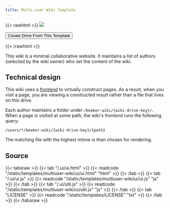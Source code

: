 ```yaml
---
title: Multi-user Wiki Template
---
```


{{< rawhtml >}}
<img class="template-thumb" src="/templates/multiuser-wiki.png">

<button class="create-drive">Create Drive From This Template</button>

<script>
  const TEMPLATE_ROOT = '/templates/multiuser-wiki'
  const TEMPLATE_TITLE = 'My Wiki'
  window.TEMPLATE_FILES = [
    '/ui/ui.html',
    '/ui/ui.js',
    '/ui/util.js'
  ]
</script>
<script src="/templates/index.js"></script>
{{< /rawhtml >}}

This wiki is a minimal collaborative website. It maintains a list of authors (selected by the wiki owner) who set the content of the wiki.

## Technical design

This wiki uses a [frontend](https://docs.beakerbrowser.com/developers/frontends-.ui-folder) to virtually construct pages. As a result, when you visit a page, you are viewing a constructed result rather than a file that lives on this drive.

Each author maintains a folder under `/beaker-wiki/{wiki-drive-key}/`. When a page is visited at some path, the wiki's frontend runs the following query:

```
/users/*/beaker-wiki/{wiki-drive-key}/{path}
```

The matching file with the highest mtime is then chosen for rendering.

## Source

{{< tabsraw >}}
{{< tab "/.ui/ui.html" >}}
{{< readcode "/static/templates/multiuser-wiki/ui/ui.html" "html" >}}
{{< /tab >}}
{{< tab "/.ui/ui.js" >}}
{{< readcode "/static/templates/multiuser-wiki/ui/ui.js" "js" >}}
{{< /tab >}}
{{< tab "/.ui/util.js" >}}
{{< readcode "/static/templates/multiuser-wiki/ui/util.js" "js" >}}
{{< /tab >}}
{{< tab "LICENSE" >}}
{{< readcode "/static/templates/LICENSE" "txt" >}}
{{< /tab >}}
{{< /tabsraw >}}